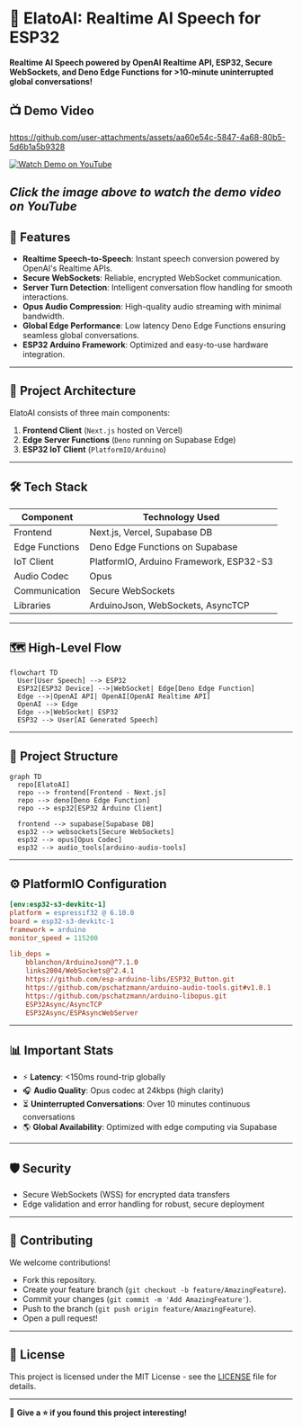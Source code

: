 # 🚀 ElatoAI: Realtime AI Speech for ESP32

**Realtime AI Speech powered by OpenAI Realtime API, ESP32, Secure WebSockets, and Deno Edge Functions for >10-minute uninterrupted global conversations!**

## 📺 Demo Video

https://github.com/user-attachments/assets/aa60e54c-5847-4a68-80b5-5d6b1a5b9328

<a href="https://www.youtube.com/watch?v=o1eIAwVll5I">
  <img src="https://img.shields.io/badge/Watch%20Demo-YouTube-red?style=for-the-badge&logo=youtube" alt="Watch Demo on YouTube">
</a>

*Click the image above to watch the demo video on YouTube*
---

## 🌟 Features

- **Realtime Speech-to-Speech**: Instant speech conversion powered by OpenAI's Realtime APIs.
- **Secure WebSockets**: Reliable, encrypted WebSocket communication.
- **Server Turn Detection**: Intelligent conversation flow handling for smooth interactions.
- **Opus Audio Compression**: High-quality audio streaming with minimal bandwidth.
- **Global Edge Performance**: Low latency Deno Edge Functions ensuring seamless global conversations.
- **ESP32 Arduino Framework**: Optimized and easy-to-use hardware integration.

---

## 📌 Project Architecture

ElatoAI consists of three main components:

1. **Frontend Client** (`Next.js` hosted on Vercel)
2. **Edge Server Functions** (`Deno` running on Supabase Edge)
3. **ESP32 IoT Client** (`PlatformIO/Arduino`)

---

## 🛠 Tech Stack

| Component       | Technology Used                          |
|-----------------|------------------------------------------|
| Frontend        | Next.js, Vercel, Supabase DB             |
| Edge Functions  | Deno Edge Functions on Supabase          |
| IoT Client      | PlatformIO, Arduino Framework, ESP32-S3  |
| Audio Codec     | Opus                                     |
| Communication   | Secure WebSockets                        |
| Libraries       | ArduinoJson, WebSockets, AsyncTCP        |

---

## 🗺️ High-Level Flow

```mermaid
flowchart TD
  User[User Speech] --> ESP32
  ESP32[ESP32 Device] -->|WebSocket| Edge[Deno Edge Function]
  Edge -->|OpenAI API| OpenAI[OpenAI Realtime API]
  OpenAI --> Edge
  Edge -->|WebSocket| ESP32
  ESP32 --> User[AI Generated Speech]
```

---

## 📂 Project Structure

```mermaid
graph TD
  repo[ElatoAI]
  repo --> frontend[Frontend - Next.js]
  repo --> deno[Deno Edge Function]
  repo --> esp32[ESP32 Arduino Client]

  frontend --> supabase[Supabase DB]
  esp32 --> websockets[Secure WebSockets]
  esp32 --> opus[Opus Codec]
  esp32 --> audio_tools[arduino-audio-tools]
```

---

## ⚙️ PlatformIO Configuration

```ini
[env:esp32-s3-devkitc-1]
platform = espressif32 @ 6.10.0
board = esp32-s3-devkitc-1
framework = arduino
monitor_speed = 115200

lib_deps =
    bblanchon/ArduinoJson@^7.1.0
    links2004/WebSockets@^2.4.1
    https://github.com/esp-arduino-libs/ESP32_Button.git
    https://github.com/pschatzmann/arduino-audio-tools.git#v1.0.1
    https://github.com/pschatzmann/arduino-libopus.git
    ESP32Async/AsyncTCP
    ESP32Async/ESPAsyncWebServer
```

---

## 📊 Important Stats

- ⚡️ **Latency**: <150ms round-trip globally
- 🎧 **Audio Quality**: Opus codec at 24kbps (high clarity)
- ⏳ **Uninterrupted Conversations**: Over 10 minutes continuous conversations
- 🌎 **Global Availability**: Optimized with edge computing via Supabase

---

## 🛡 Security

- Secure WebSockets (WSS) for encrypted data transfers
- Edge validation and error handling for robust, secure deployment

---

## 🤝 Contributing

We welcome contributions!

- Fork this repository.
- Create your feature branch (`git checkout -b feature/AmazingFeature`).
- Commit your changes (`git commit -m 'Add AmazingFeature'`).
- Push to the branch (`git push origin feature/AmazingFeature`).
- Open a pull request!

---

## 📜 License

This project is licensed under the MIT License - see the [LICENSE](LICENSE) file for details.

---

🎉 **Give a ⭐️ if you found this project interesting!**

